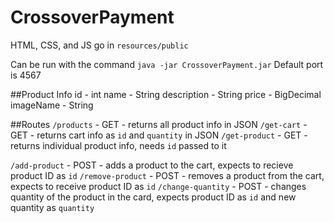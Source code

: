# CrossoverPayment

HTML, CSS, and JS go in `resources/public`

Can be run with the command `java -jar CrossoverPayment.jar` 
Default port is 4567

##Product Info
id - int
name - String
description - String
price - BigDecimal
imageName - String

##Routes
`/products` - GET - returns all product info in JSON
`/get-cart` - GET - returns cart info as `id` and `quantity` in JSON
`/get-product` - GET - returns individual product info, needs `id` passed to it 

`/add-product` - POST - adds a product to the cart, expects to recieve product ID as `id`
`/remove-product` - POST - removes a product from the cart, expects to receive product ID as `id`
`/change-quantity` - POST - changes quantity of the product in the card, expects product ID as `id` and new quantity as `quantity`
